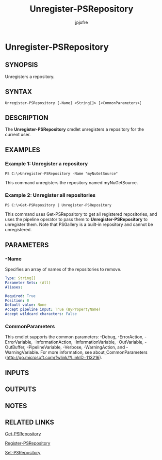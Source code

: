 ﻿---
author: jpjofre
description: 
external help file: PSModule-help.xml
keywords: powershell, cmdlet
manager: carolz
ms.date: 2016-10-11
ms.prod: powershell
ms.technology: powershell
ms.topic: reference
online version: http://go.microsoft.com/fwlink/?LinkId=822339
schema: 2.0.0
title: Unregister-PSRepository
---

# Unregister-PSRepository

## SYNOPSIS
Unregisters a repository.

## SYNTAX

```
Unregister-PSRepository [-Name] <String[]> [<CommonParameters>]
```

## DESCRIPTION
The **Unregister-PSRepository** cmdlet unregisters a repository for the current user.

## EXAMPLES

### Example 1: Unregister a repository
```
PS C:\>Unregister-PSRepository -Name "myNuGetSource"
```

This command unregisters the repository named myNuGetSource.

### Example 2: Unregister all repositories
```
PS C:\>Get-PSRepository | Unregister-PSRepository
```

This command uses Get-PSRepository to get all registered repositories, and uses the pipeline operator to pass them to **Unregister-PSRepository** to unregister them.
Note that PSGallery is a built-in repository and cannot be unregistered.

## PARAMETERS

### -Name
Specifies an array of names of the repositories to remove.

```yaml
Type: String[]
Parameter Sets: (All)
Aliases: 

Required: True
Position: 0
Default value: None
Accept pipeline input: True (ByPropertyName)
Accept wildcard characters: False
```

### CommonParameters
This cmdlet supports the common parameters: -Debug, -ErrorAction, -ErrorVariable, -InformationAction, -InformationVariable, -OutVariable, -OutBuffer, -PipelineVariable, -Verbose, -WarningAction, and -WarningVariable. For more information, see about_CommonParameters (http://go.microsoft.com/fwlink/?LinkID=113216).

## INPUTS

## OUTPUTS

## NOTES

## RELATED LINKS

[Get-PSRepository](.\Get-PSRepository.md)

[Register-PSRepository](.\Register-PSRepository.md)

[Set-PSRepository](.\Set-PSRepository.md)

